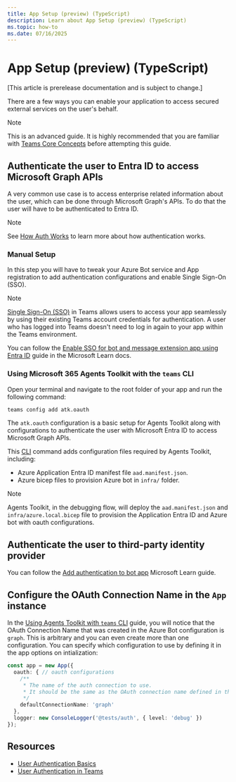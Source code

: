 ```yaml
---
title: App Setup (preview) (TypeScript)
description: Learn about App Setup (preview) (TypeScript)
ms.topic: how-to
ms.date: 07/16/2025
---
```


# App Setup (preview) (TypeScript)

[This article is prerelease documentation and is subject to change.]

There are a few ways you can enable your application to access secured external services on the user's behalf.

> [!NOTE]
> This is an advanced guide. It is highly recommended that you are familiar with [Teams Core Concepts](../../../teams/core-concepts.md) before attempting this guide.

## Authenticate the user to Entra ID to access Microsoft Graph APIs
A very common use case is to access enterprise related information about the user, which can be done through Microsoft Graph's APIs. To do that the user will have to be authenticated to Entra ID. 

> [!NOTE]
> See [How Auth Works](auth-sso.md) to learn more about how authentication works. 

### Manual Setup

In this step you will have to tweak your Azure Bot service and App registration to add authentication configurations and enable Single Sign-On (SSO).

> [!NOTE]
> [Single Sign-On (SSO)](./auth-sso.md#single-sign-on-sso) in Teams allows users to access your app seamlessly by using their existing Teams account credentials for authentication. A user who has logged into Teams doesn't need to log in again to your app within the Teams environment.

You can follow the [Enable SSO for bot and message extension app using Entra ID](/microsoftteams/platform/bots/how-to/authentication/bot-sso-register-aad?tabs=botid) guide in the Microsoft Learn docs.

### Using Microsoft 365 Agents Toolkit with the `teams` CLI

Open your terminal and navigate to the root folder of your app and run the following command:

```sh
teams config add atk.oauth
```

The `atk.oauth` configuration is a basic setup for Agents Toolkit along with configurations to authenticate the user with Microsoft Entra ID to access Microsoft Graph APIs.

This [CLI](/developer-tools/cli) command adds configuration files required by Agents Toolkit, including:

- Azure Application Entra ID manifest file `aad.manifest.json`.
- Azure bicep files to provision Azure bot in `infra/` folder.

> [!NOTE]
> Agents Toolkit, in the debugging flow, will deploy the `aad.manifest.json` and `infra/azure.local.bicep` file to provision the Application Entra ID and Azure bot with oauth configurations.

## Authenticate the user to third-party identity provider

You can follow the [Add authentication to bot app](/microsoftteams/platform/bots/how-to/authentication/add-authentication?tabs=dotnet%2Cdotnet-sample) Microsoft Learn guide.

## Configure the OAuth Connection Name in the `App` instance

In the [Using Agents Toolkit with `teams` CLI](#using-microsoft-365-agents-toolkit-with-the-teams-cli) guide, you will notice that the OAuth Connection Name that was created in the Azure Bot configuration is `graph`. This is arbitrary and you can even create more than one configuration. You can specify which configuration to use by defining it in the app options on intialization:

```ts
const app = new App({ 
  oauth: { // oauth configurations
    /**
     * The name of the auth connection to use.
     * It should be the same as the OAuth connection name defined in the Azure Bot configuration.
     */
    defaultConnectionName: 'graph' 
  },
  logger: new ConsoleLogger('@tests/auth', { level: 'debug' })
});
```

## Resources

- [User Authentication Basics](/azure/bot-service/bot-builder-concept-authentication)
- [User Authentication in Teams](/microsoftteams/platform/concepts/authentication/authentication)